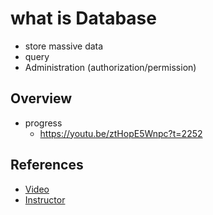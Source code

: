 # what is Database
* store massive data
* query
* Administration (authorization/permission)




## Overview
* progress
    * https://youtu.be/ztHopE5Wnpc?t=2252


## References
* [Video](https://www.youtube.com/watch?v=ztHopE5Wnpc)
* [Instructor](https://www.calebcurry.com/freecodecamp-database-design-full-course/)
